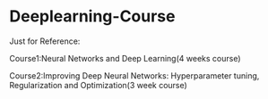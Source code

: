 # Deeplearning-Course


Just for Reference:


Course1:Neural Networks and Deep Learning(4 weeks course)

Course2:Improving Deep Neural Networks: Hyperparameter tuning, Regularization and Optimization(3 week course)

